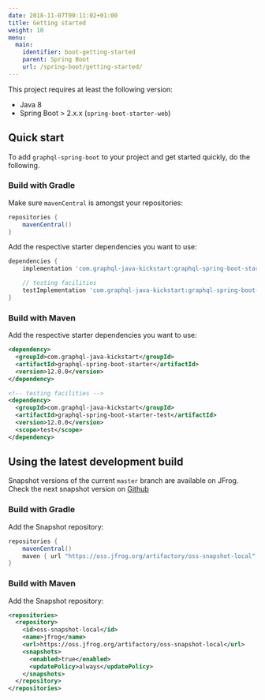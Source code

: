 ```yaml
---
date: 2018-11-07T00:11:02+01:00
title: Getting started
weight: 10
menu:
  main:
    identifier: boot-getting-started
    parent: Spring Boot
    url: /spring-boot/getting-started/
---
```


This project requires at least the following version:

- Java 8
- Spring Boot > 2.x.x (`spring-boot-starter-web`)

## Quick start

To add `graphql-spring-boot` to your project and get started quickly, do the following.

### Build with Gradle

Make sure `mavenCentral` is amongst your repositories:

```gradle
repositories {
    mavenCentral()
}
```

Add the respective starter dependencies you want to use:

```gradle
dependencies {
    implementation 'com.graphql-java-kickstart:graphql-spring-boot-starter:12.0.0'

    // testing facilities
    testImplementation 'com.graphql-java-kickstart:graphql-spring-boot-starter-test:12.0.0'
}
```

### Build with Maven

Add the respective starter dependencies you want to use:

```xml
<dependency>
  <groupId>com.graphql-java-kickstart</groupId>
  <artifactId>graphql-spring-boot-starter</artifactId>
  <version>12.0.0</version>
</dependency>

<!-- testing facilities -->
<dependency>
  <groupId>com.graphql-java-kickstart</groupId>
  <artifactId>graphql-spring-boot-starter-test</artifactId>
  <version>12.0.0</version>
  <scope>test</scope>
</dependency>
```

## Using the latest development build

Snapshot versions of the current `master` branch are available on JFrog. Check the next snapshot version on
[Github](https://github.com/graphql-java-kickstart/graphql-java-tools/blob/master/gradle.properties)

### Build with Gradle

Add the Snapshot repository:

```gradle
repositories {
    mavenCentral()
    maven { url "https://oss.jfrog.org/artifactory/oss-snapshot-local" }
}
```

### Build with Maven

Add the Snapshot repository:

```xml
<repositories>
  <repository>
    <id>oss-snapshot-local</id>
    <name>jfrog</name>
    <url>https://oss.jfrog.org/artifactory/oss-snapshot-local</url>
    <snapshots>
      <enabled>true</enabled>
      <updatePolicy>always</updatePolicy>
    </snapshots>
  </repository>
</repositories>
```
